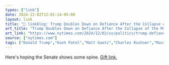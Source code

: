 ```yaml
---
types: ["link"]
date: 2024-12-02T12:01:14-05:00
layout: link
title: "🔗 linkblog: Trump Doubles Down on Defiance After the Collapse of the Matt Gaetz Selection'"
art_title: "Trump Doubles Down on Defiance After the Collapse of the Matt Gaetz Selection"
art_link: "https://www.nytimes.com/2024/12/02/us/politics/trump-defiance-appointees.html"
source: ["nytimes.com"]
tags: ["Donald Trump","Kash Patel","Matt Gaetz","Charles Kushner","Massad Boulos","Tulsi Gabbard","Pete Hegseth"]
---
```

Here's hoping the Senate shows some spine. [Gift link.](https://www.nytimes.com/2024/12/02/us/politics/trump-defiance-appointees.html?unlocked_article_code=1.eU4.kiW9.n_845HdmcIWV&smid=url-share)
